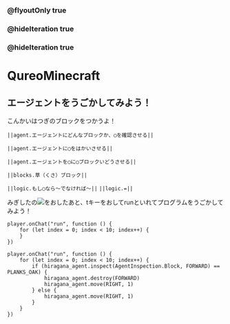 ### @flyoutOnly true
### @hideIteration true
### @hideIteration true
# QureoMinecraft

## エージェントをうごかしてみよう！

こんかいはつぎのブロックをつかうよ！

``||agent.エージェントにどんなブロックか、◯を確認させる||``

``||agent.エージェントに◯をはかいさせる||``

``||agent.エージェントを◯に◯ブロックいどうさせる||``

``||blocks.草（くさ）ブロック||``

``||logic.もし◯なら〜でなければ〜||``
``||logic.=||``


みぎしたの![](https://raw.githubusercontent.com/camp-minecraft/TechkidsCampTutorial/master/images/playbutton.png)をおしたあと、tキーをおしてrunといれてプログラムをうごかしてみよう！

```template
player.onChat("run", function () {
    for (let index = 0; index < 10; index++) {
    }
})
```
```ghost
player.onChat("run", function () {
    for (let index = 0; index < 10; index++) {
        if (hiragana_agent.inspect(AgentInspection.Block, FORWARD) == PLANKS_OAK) {
            hiragana_agent.destroy(FORWARD)
            hiragana_agent.move(RIGHT, 1)
        } else {
            hiragana_agent.move(RIGHT, 1)
        }
    }
})
```